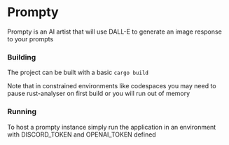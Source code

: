 # Prompty

Prompty is an AI artist that will use DALL-E to generate an image response to your prompts

### Building
The project can be built with a basic ```cargo build```

Note that in constrained environments like codespaces you may need to pause rust-analyser on first build or you will run out of memory

### Running

To host a prompty instance simply run the application in an environment with DISCORD_TOKEN and OPENAI_TOKEN defined